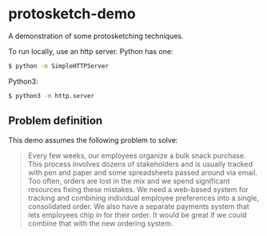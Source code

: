 # protosketch-demo

A demonstration of some protosketching techniques.

To run locally, use an http server. Python has one:

```sh
$ python -m SimpleHTTPServer
```

Python3:

```sh
$ python3 -m http.server
```

## Problem definition

This demo assumes the following problem to solve:

> Every few weeks, our employees organize a bulk snack purchase. This process involves dozens of stakeholders and is usually tracked with pen and paper and some spreadsheets passed around via email. Too often, orders are lost in the mix and we spend significant resources fixing these mistakes. We need a web-based system for tracking and combining individual employee preferences into a single, consolidated order. We also have a separate payments system that lets employees chip in for their order. It would be great if we could combine that with the new ordering system.